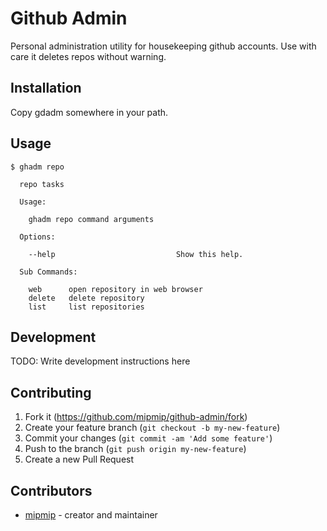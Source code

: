 # Github Admin

Personal administration utility for housekeeping github accounts. Use with care
it deletes repos without warning.

## Installation

Copy gdadm somewhere in your path.

## Usage

```
$ ghadm repo

  repo tasks

  Usage:

    ghadm repo command arguments

  Options:

    --help                           Show this help.

  Sub Commands:

    web      open repository in web browser
    delete   delete repository
    list     list repositories
```

## Development

TODO: Write development instructions here

## Contributing

1. Fork it (<https://github.com/mipmip/github-admin/fork>)
2. Create your feature branch (`git checkout -b my-new-feature`)
3. Commit your changes (`git commit -am 'Add some feature'`)
4. Push to the branch (`git push origin my-new-feature`)
5. Create a new Pull Request

## Contributors

- [mipmip](https://github.com/mipmip) - creator and maintainer
